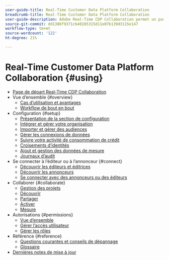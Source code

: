 ```yaml
---
user-guide-title: Real-Time Customer Data Platform Collaboration
breadcrumb-title: Real-Time Customer Data Platform Collaboration
user-guide-description: Adobe Real-Time CDP Collaboration permet un partage de données et une collaboration transparents et sécurisés entre les annonceurs et les éditeurs, ce qui facilite les informations sur les audiences en temps réel et les stratégies marketing personnalisées.
source-git-commit: dd1386f9371cb40285315d11e07b139d3115e147
workflow-type: tm+mt
source-wordcount: '122'
ht-degree: 21%

---
```



# Real-Time Customer Data Platform Collaboration {#using}

* [Page de départ Real-Time CDP Collaboration](./home.md)
* Vue d’ensemble {#overview}
   * [Cas d’utilisation et avantages](./use-cases-benefits.md)
   * [Workflow de bout en bout](./end-to-end-workflow.md)
* Configuration {#setup}
   * [Présentation de la section de configuration](./setup/setup-overview.md)
   * [Intégrer et gérer votre organisation](./setup/onboard-organization.md)
   * [Importer et gérer des audiences](./setup/onboard-audiences.md)
   * [Gérer les connexions de données](./setup/manage-data-connection.md)
   * [Suivre votre activité de consommation de crédit](/help/guide/setup/my-activity.md)
   * [Croisements d’identités](./setup/identity-crosswalk.md)
   * [Ajout et gestion des données de mesure](./setup/onboard-measurement-data.md)
   * [Journaux d’audit](./setup/audit-logs.md)
* Se connecter à l’éditeur ou à l’annonceur {#connect}
   * [Découvrir les éditeurs et éditrices](./connect/discover-publishers.md)
   * [Découvrir les annonceurs](./connect/discover-advertisers.md)
   * [Se connecter avec des annonceurs ou des éditeurs](./connect/establishing-connections.md)
* Collaborer {#collaborate}
   * [Gestion des projets](./collaborate/manage-projects.md)
   * [Découvrir](./collaborate/discover.md)
   * [Partager](./collaborate/share.md)
   * [Activer](./collaborate/activate.md)
   * [Mesure](./collaborate/measure.md)
* Autorisations {#permissions}
   * [Vue d’ensemble](/help/guide/permissions/overview.md)
   * [Gérer l’accès utilisateur](/help/guide/permissions/manage-user-access.md)
   * [Gérer les rôles](/help/guide/permissions/manage-roles.md)
* Référence {#reference}
   * [Questions courantes et conseils de dépannage](./faqs/common-questions.md)
   * [Glossaire](./glossary.md)
* [Dernières notes de mise à jour](/help/guide/release-notes/latest.md)
